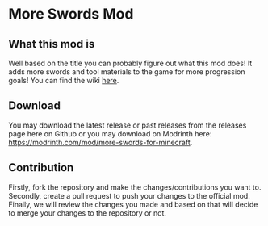 # More Swords Mod

## What this mod is
Well based on the title you can probably figure out what this mod does! It adds more swords and tool materials to the game for more progression goals! You can find the wiki [here](https://github.com/meta-legend/More-Swords-Mod/wiki).

## Download

You may download the latest release or past releases from the releases page here on Github or you may download on Modrinth here: https://modrinth.com/mod/more-swords-for-minecraft.

## Contribution

Firstly, fork the repository and make the changes/contributions you want to.
Secondly, create a pull request to push your changes to the official mod.
Finally, we will review the changes you made and based on that will decide to merge your changes to the repository or not.
